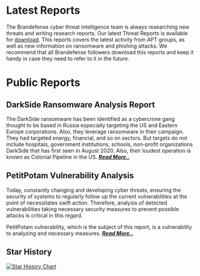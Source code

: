 # Latest Reports

The Brandefense cyber threat intelligence team is always researching new threats and writing research reports. Our latest Threat Reports is available for [download](https://brandefense.io/threat-intelligence-researches/). This reports covers the latest activity from APT groups, as well as new information on ransomware and phishing attacks. We recommend that all Brandefense followers download this reports and keep it handy in case they need to refer to it in the future.


# Public Reports
## DarkSide Ransomware Analysis Report

The DarkSide ransomware has been identified as a cybercrime gang thought to be based in Russia especially targeting the US and Eastern Europe corporations. Also, they leverage ransomware in their campaign. They had targeted energy, financial, and so on sectors. But targets do not include hospitals, government institutions, schools, non-profit organizations DarkSide that has first seen in August 2020. Also, their loudest operation is known as Colonial Pipeline in the US. ***[Read More..](https://github.com/BRANDEFENSE/Threat-Intelligence-Researches/blob/main/DarkSide%20Ransomware%20Analysis%20Report.pdf)***

## PetitPotam Vulnerability Analysis

Today, constantly changing and developing cyber threats, ensuring the security of systems to regularly follow up the current vulnerabilities at the point of necessitates swift action. Therefore, analysis of detected vulnerabilities taking necessary security measures to prevent possible attacks is critical in this regard.

PetitPotam vulnerability, which is the subject of this report, is a vulnerability to analyzing and necessary measures. ***[Read More..](https://github.com/BRANDEFENSE/Threat-Intelligence-Researches/blob/main/PetitPotam%20Vulnerability%20Analysis.pdf)***


## Star History

[![Star History Chart](https://api.star-history.com/svg?repos=BRANDEFENSE/Threat-Intelligence-Researches&type=Date)](https://star-history.com/#BRANDEFENSE/Threat-Intelligence-Researches&Date)